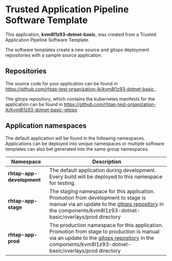 # Trusted Application Pipeline Software Template

This application, **kvm8l1z93-dotnet-basic**, was created from a Trusted Application Pipeline Software Template.

The software templates create a new source and gitops deployment repositories with a sample source application. 

## Repositories

The source code for your application can be found in [https://github.com/rhtap-test-organization-jk/kvm8l1z93-dotnet-basic ](https://github.com/rhtap-test-organization-jk/kvm8l1z93-dotnet-basic ).
 
The gitops repository, which contains the kubernetes manifests for the application can be found in 
[https://github.com/rhtap-test-organization-jk/kvm8l1z93-dotnet-basic-gitops ](https://github.com/rhtap-test-organization-jk/kvm8l1z93-dotnet-basic-gitops ) 

## Application namespaces 

The default application will be found in the following namespaces. Applications can be deployed into unique namespaces or multiple software templates can also bet generated into the same group namespaces.  

|  Namespace   |  Description   |  
| -------- | -------- |   
| **rhtap-app-development** | The default application during development. Every build will be deployed to this namespace for testing. | 
| **rhtap-app-stage** | The staging namespace for this application. Promotion from development to stage is manual via an update to the [gitops repository](https://github.com/rhtap-test-organization-jk/kvm8l1z93-dotnet-basic-gitops ) in the components/kvm8l1z93-dotnet-basic/overlays/prod directory |  
| **rhtap-app-prod** | The production namespace for this application. Promotion from stage to production is manual via an update to the [gitops repository](https://github.com/rhtap-test-organization-jk/kvm8l1z93-dotnet-basic-gitops ) in the components/kvm8l1z93-dotnet-basic/overlays/prod directory | 